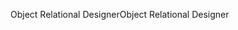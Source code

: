 <span data-ttu-id="0a346-101">Object Relational Designer</span><span class="sxs-lookup"><span data-stu-id="0a346-101">Object Relational Designer</span></span>